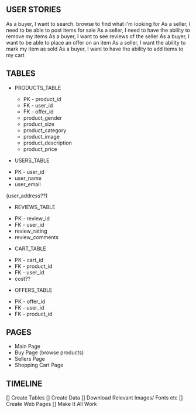 ## USER STORIES
As a buyer, I want to search. browse to find what i'm looking for
As a seller, I need to be able to post items for sale
As a seller, I need to have the ability to remove my items
As a buyer, I want to see reviews of the seller
As a buyer, I want to be able to place an offer on an item
As a seller, I want the ability to mark my item as sold
As a buyer, I want to have the ability to add items to my cart

## TABLES
- PRODUCTS_TABLE
  * PK - product_id
  * FK - user_id
  * FK - offer_id
  * product_gender
  * product_size
  * product_category
  * product_image
  * product_description
  * product_price
 
- USERS_TABLE
* PK - user_id
* user_name
* user_email

(user_address??)

- REVIEWS_TABLE
* PK - review_id
* FK - user_id
* review_rating
* review_comments

- CART_TABLE
* PK - cart_id
* FK - product_id
* FK - user_id
* cost??

- OFFERS_TABLE
* PK - offer_id
* FK - user_id
* FK - product_id

## PAGES
- Main Page
- Buy Page (browse products)
- Sellers Page
- Shopping Cart Page

## TIMELINE
[] Create Tables
[] Create Data
[] Download Relevant Images/ Fonts etc
[] Create Web Pages
[] Make It All Work
